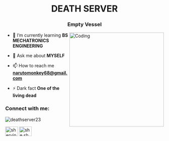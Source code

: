 <h1 align="center">  DEATH SERVER</h1>
<h3 align="center"> Empty Vessel </h3>
<img align="right" alt="Coding" width="300" src="https://i.pinimg.com/originals/e4/26/70/e426702edf874b181aced1e2fa5c6cde.gif">

- 🌱 I’m currently learning **BS MECHATRONICS ENGINEERING**

- 💬 Ask me about **MYSELF**

- 📫 How to reach me **narutomonkey68@gmail.com**

- ⚡ Dark fact **One of the living dead**

<h3 align="left">Connect with me:</h3>
<p align="left">
<p align="left"> <img src="https://komarev.com/ghpvc/?username=deathserver23&label=Profile%20views&color=0e75b6&style=flat" alt="deathserver23" /> </p>
<a href="https://fb.com/shervin reyes" target="blank"><img align="center" src="https://raw.githubusercontent.com/rahuldkjain/github-profile-readme-generator/master/src/images/icons/Social/facebook.svg" alt="shervin reyes" height="30" width="40" /></a>
<a href="https://instagram.com/she.she0823" target="blank"><img align="center" src="https://raw.githubusercontent.com/rahuldkjain/github-profile-readme-generator/master/src/images/icons/Social/instagram.svg" alt="she.she0823" height="30" width="40" /></a>
</p>


